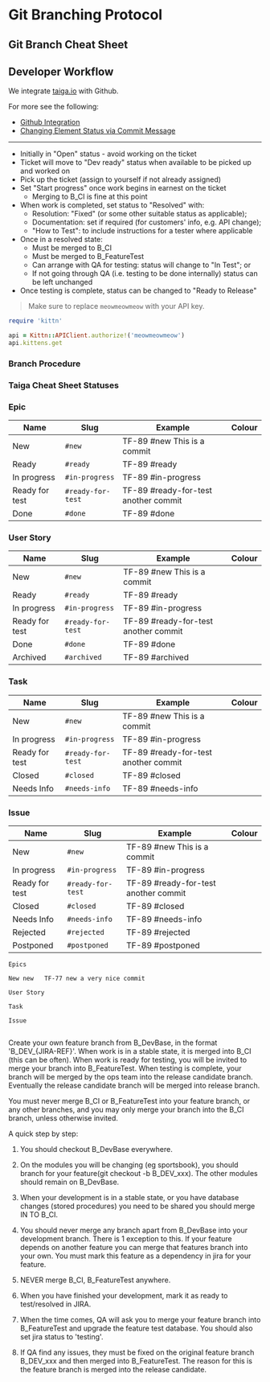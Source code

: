 # Git Branching Protocol
## Git Branch Cheat Sheet

## Developer Workflow

<aside class="notice">
We integrate <a href="https://tree.taiga.io/project/jtarball-mcc/">taiga.io</a> with Github.
</aside>

For more see the following:

- [Github Integration](https://tree.taiga.io/support/integrations/github-integration/)
- [Changing Element Status via Commit Message](https://tree.taiga.io/support/integrations/changing-elements-status-via-commit-message/)

<hr>


- Initially in "Open" status - avoid working on the ticket
- Ticket will move to "Dev ready" status when available to be picked up and worked on
- Pick up the ticket (assign to yourself if not already assigned)
- Set "Start progress" once work begins in earnest on the ticket
    - Merging to B_CI is fine at this point
- When work is completed, set status to "Resolved" with:
    - Resolution: "Fixed" (or some other suitable status as applicable);
    - Documentation: set if required (for customers' info, e.g. API change);
    - "How to Test": to include instructions for a tester where applicable
- Once in a resolved state:
    - Must be merged to B_CI
    - Must be merged to B_FeatureTest
    - Can arrange with QA for testing: status will change to "In Test"; or
    - If not going through QA (i.e. testing to be done internally) status can be left unchanged
- Once testing is complete, status can be changed to "Ready to Release"

> Make sure to replace `meowmeowmeow` with your API key.

```ruby
require 'kittn'

api = Kittn::APIClient.authorize!('meowmeowmeow')
api.kittens.get
```

### Branch Procedure

### Taiga Cheat Sheet Statuses

### Epic

Name | Slug | Example | Colour
--------- | ----------- | --------- |  ---------
New | `#new` | TF-89 #new This is a commit | <div class="color-box" style="background-color: rgb(153, 153, 153);"></div>
Ready | `#ready` | TF-89 #ready | <div class="color-box" style="background-color: rgb(255, 138, 132);"></div>
In progress | `#in-progress` | TF-89 #in-progress | <div class="color-box" style="background-color: rgb(255, 153, 0);"></div>
Ready for test | `#ready-for-test` | TF-89 #ready-for-test another commit | <div class="color-box" style="background-color: rgb(252, 192, 0);"></div>
Done | `#done` | TF-89 #done | <div class="color-box" style="background-color: rgb(102, 153, 0);"></div>

### User Story

Name | Slug | Example | Colour
--------- | ----------- | --------- |  ---------
New | `#new` | TF-89 #new This is a commit | <div class="color-box" style="background-color: rgb(153, 153, 153);"></div>
Ready | `#ready` | TF-89 #ready | <div class="color-box" style="background-color: rgb(245, 121, 0);"></div>
In progress | `#in-progress` | TF-89 #in-progress | <div class="color-box" style="background-color: rgb(114, 159, 207);"></div>
Ready for test | `#ready-for-test` | TF-89 #ready-for-test another commit | <div class="color-box" style="background-color: rgb(78, 154, 6);"></div>
Done | `#done` | TF-89 #done | <div class="color-box" style="background-color: rgb(204, 0, 0);"></div>
Archived | `#archived` | TF-89 #archived | <div class="color-box" style="background-color: rgb(92, 53, 102);"></div>

### Task

Name | Slug | Example | Colour
--------- | ----------- | --------- |  ---------
New | `#new` | TF-89 #new This is a commit | <div class="color-box" style="background-color: rgb(153, 153, 153);"></div>
In progress | `#in-progress` | TF-89 #in-progress | <div class="color-box" style="background-color: rgb(114, 159, 207);"></div>
Ready for test | `#ready-for-test` | TF-89 #ready-for-test another commit | <div class="color-box" style="background-color: rgb(245, 121, 0);"></div>
Closed | `#closed` | TF-89 #closed | <div class="color-box" style="background-color: rgb(78, 154, 6);"></div>
Needs Info | `#needs-info` | TF-89 #needs-info | <div class="color-box" style="background-color: rgb(204, 0, 0);"></div>

### Issue

Name | Slug | Example | Colour
--------- | ----------- | --------- |  ---------
New | `#new` | TF-89 #new This is a commit | <div class="color-box" style="background-color: rgb(153, 153, 153);"></div>
In progress | `#in-progress` | TF-89 #in-progress | <div class="color-box" style="background-color: rgb(114, 159, 207);"></div>
Ready for test | `#ready-for-test` | TF-89 #ready-for-test another commit | <div class="color-box" style="background-color: rgb(245, 121, 0);"></div>
Closed | `#closed` | TF-89 #closed | <div class="color-box" style="background-color: rgb(78, 154, 6);"></div>
Needs Info | `#needs-info` | TF-89 #needs-info | <div class="color-box" style="background-color: rgb(204, 0, 0);"></div>
Rejected | `#rejected` | TF-89 #rejected | <div class="color-box" style="background-color: rgb(211, 215, 207);"></div>
Postponed | `#postponed` | TF-89 #postponed | <div class="color-box" style="background-color: rgb(117, 80, 123);"></div>



```extra
Epics

New new   TF-77 new a very nice commit

User Story

Task 

Issue


```

Create your own feature branch from B_DevBase, in the format 'B_DEV_{JIRA-REF}'. When work is in a stable state, it is merged into B_CI (this can be often). When work is ready for testing, you will be invited to merge your branch into B_FeatureTest. When testing is complete, your branch will be merged by the ops team into the release candidate branch. Eventually the release candidate branch will be merged into release branch.

You must never merge B_CI or B_FeatureTest into your feature branch, or any other branches, and you may only merge your branch into the B_CI branch, unless otherwise invited.

A quick step by step:

1) You should checkout B_DevBase everywhere.

2) On the modules you will be changing (eg sportsbook), you should branch for your feature(git checkout -b B_DEV_xxx). The other modules should remain on B_DevBase.

3) When your development is in a stable state, or you have database changes (stored procedures) you need to be shared you should merge IN TO B_CI.

4) You should never merge any branch apart from B_DevBase into your development branch. There is 1 exception to this. If your feature depends on another feature you can merge that features branch into your own. You must mark this feature as a dependency in jira for your feature.

5) NEVER merge B_CI, B_FeatureTest anywhere.

6) When you have finished your development, mark it as ready to test/resolved in JIRA.

7) When the time comes, QA will ask you to merge your feature branch into B_FeatureTest and upgrade the feature test database. You should also set jira status to 'testing'.

8) If QA find any issues, they must be fixed on the original feature branch B_DEV_xxx and then merged into B_FeatureTest. The reason for this is the feature branch is merged into the release candidate.